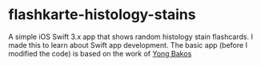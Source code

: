 # flashkarte-histology-stains
A simple iOS Swift 3.x app that shows random histology stain flashcards.
I made this to learn about Swift app development. 
The basic app (before I modified the code) is based on the work of [Yong Bakos](http://yongbakos.com/)

